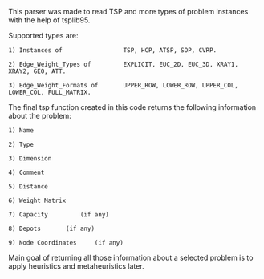 This parser was made to read TSP and more types of problem instances with the help of tsplib95.

Supported types are:

	1) Instances of 				TSP, HCP, ATSP, SOP, CVRP.
	
	2) Edge_Weight_Types of 		EXPLICIT, EUC_2D, EUC_3D, XRAY1, XRAY2, GEO, ATT.
	
	3) Edge_Weight_Formats of 		UPPER_ROW, LOWER_ROW, UPPER_COL, LOWER_COL, FULL_MATRIX.

The final tsp function created in this code returns the following information about the problem:

	1) Name
	
	2) Type
	
	3) Dimension
	
	4) Comment
	
	5) Distance
	
	6) Weight Matrix
	
	7) Capacity 		(if any)
	
	8) Depots 		(if any)
	
	9) Node Coordinates 	(if any)
	
Main goal of returning all those information about a selected problem is to apply heuristics and metaheuristics later.
